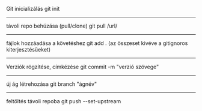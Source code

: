Git inicializálás
git init
________________________
távoli repo behúzása (pull/clone)
git pull /url/
________________________
fájlok hozzáadása a követéshez
git add . (az összeset kivéve a gitignoros kiterjesztésűeket)
________________________
Verziók rögzítése, címkézése
git commit -m "verzió szövege"
________________________
új ág létrehozása
git branch "ágnév"
________________________
feltöltés távoli repoba
git push --set-upstream
